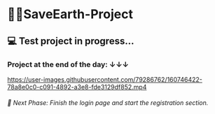 # 🌳🆘SaveEarth-Project

## 💻 Test project in progress...

### Project at the end of the day: ↓↓↓


https://user-images.githubusercontent.com/79286762/160746422-78a8e0c0-c091-4892-a3e8-fde3129df852.mp4

###### 🤔 Next Phase: Finish the login page and start the registration section.


